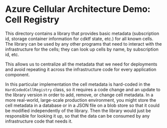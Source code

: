 # Azure Cellular Architecture Demo: Cell Registry

This directory contains a library that provides basic metadata (subscription id, storage container information for
cdktf state, etc.) for all known cells. The library can be used by any other programs that need to interact with the
infrastructure for the cells; they can look up cells by name, by subscription id, etc.

This allows us to centralize all the metadata that we need for deployments and avoid repeating it across the infrastructure
code for every application component.

In this particular implementation the cell metadata is hard-coded in the `HardCodedCellRegistry` class, so it requires
a code change and an update to the library version in order to add, remove, or change cell metadata. In a more real-world,
large-scale production environment, you might store the cell metadata in a database or in a JSON file on a blob store so
that it could be modified independently of the library. Then the library would just be responsible for looking it up,
so that the data can be consumed by any infrastructure code that needs it.